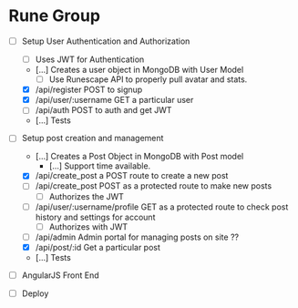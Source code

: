 # Rune Group


* [ ] Setup User Authentication and Authorization
  * [ ] Uses JWT for Authentication
  * [...] Creates a user object in MongoDB with User Model
    * [ ] Use Runescape API to properly pull avatar and stats.
  * [x] /api/register POST to signup
  * [x] /api/user/:username GET a particular user
  * [ ] /api/auth POST to auth and get JWT
  * [...] Tests

* [ ] Setup post creation and management
  * [...] Creates a Post Object in MongoDB with Post model
    * [...] Support time available.
  * [x] /api/create_post a POST route to create a new post
  * [ ] /api/create_post POST as a protected route to make new posts
    * [ ] Authorizes the JWT
  * [ ] /api/user/:username/profile GET as a protected route to check post history and settings for account
    * [ ] Authorizes with JWT
  * [ ] /api/admin Admin portal for managing posts on site ??
  * [x] /api/post/:id Get a particular post
  * [...] Tests

* [ ] AngularJS Front End
* [ ] Deploy
